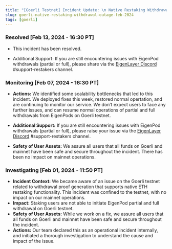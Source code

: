 ```yaml
---
title: "[Goerli Testnet] Incident Update: \n Native Restaking Withdrawals Impacted on Goerli testnet"
slug: goerli-native-restaking-withdrawal-outage-feb-2024
tags: [goerli]
---
```


### Resolved [Feb 13, 2024 - 16:30 PT]

- This incident has been resolved.

- Additional Support: If you are still encountering issues with EigenPod withdrawals (partial or full), please share via the [EigenLayer Discord][ref1] #support-restakers channel.

### Monitoring [Feb 07, 2024 - 16:30 PT]

- **Actions:** We identified some scalability bottlenecks that led to this incident. We deployed fixes this week, restored normal opertation, and are continuing to monitor our service. We don’t expect users to face any further issues, and can resume normal operations of partial and full withdrawals from EigenPods on Goerli testnet.

- **Additional Support:** If you are still encountering issues with EigenPod withdrawals (partial or full), please raise your issue via the [EigenLayer Discord][ref2] #support-restakers channel.

- **Safety of User Assets:** We assure all users that all funds on Goerli and mainnet have been safe and secure throughout the incident. There has been no impact on mainnet operations.

### Investigating [Feb 01, 2024 - 11:50 PT]

- **Incident Context:** We became aware of an issue on the Goerli testnet related to withdrawal proof generation that supports native ETH restaking functionality. This incident was confined to the testnet, with no impact on our mainnet operations.
- **Impact:** Staking users are not able to initiate EigenPod partial and full withdrawal on Goerli testnet.
- **Safety of User Assets:** While we work on a fix, we assure all users that all funds on Goerli and mainnet have been safe and secure throughout the incident.
- **Actions:** Our team declared this as an operational incident internally, and initiated a thorough investigation to understand the cause and impact of the issue.

[ref1]: https://discord.gg/eigenlayer
[ref2]: https://discord.gg/eigenlayer